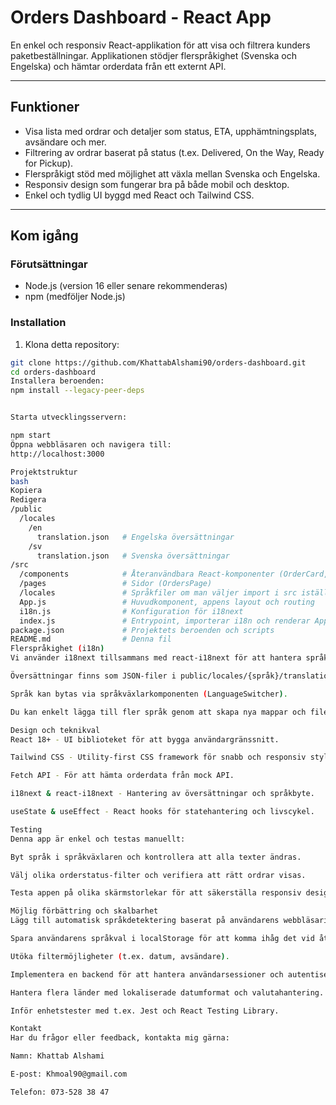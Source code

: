 # Orders Dashboard - React App

En enkel och responsiv React-applikation för att visa och filtrera kunders paketbeställningar. Applikationen stödjer flerspråkighet (Svenska och Engelska) och hämtar orderdata från ett externt API.

---

## Funktioner

- Visa lista med ordrar och detaljer som status, ETA, upphämtningsplats, avsändare och mer.
- Filtrering av ordrar baserat på status (t.ex. Delivered, On the Way, Ready for Pickup).
- Flerspråkigt stöd med möjlighet att växla mellan Svenska och Engelska.
- Responsiv design som fungerar bra på både mobil och desktop.
- Enkel och tydlig UI byggd med React och Tailwind CSS.

---

## Kom igång

### Förutsättningar

- Node.js (version 16 eller senare rekommenderas)
- npm (medföljer Node.js)

### Installation

1. Klona detta repository:

```bash
git clone https://github.com/KhattabAlshami90/orders-dashboard.git
cd orders-dashboard
Installera beroenden:
npm install --legacy-peer-deps


Starta utvecklingsservern:

npm start
Öppna webbläsaren och navigera till:
http://localhost:3000

Projektstruktur
bash
Kopiera
Redigera
/public
  /locales
    /en
      translation.json   # Engelska översättningar
    /sv
      translation.json   # Svenska översättningar
/src
  /components            # Återanvändbara React-komponenter (OrderCard, LanguageSwitcher)
  /pages                 # Sidor (OrdersPage)
  /locales               # Språkfiler om man väljer import i src istället för public
  App.js                 # Huvudkomponent, appens layout och routing
  i18n.js                # Konfiguration för i18next
  index.js               # Entrypoint, importerar i18n och renderar App
package.json             # Projektets beroenden och scripts
README.md                # Denna fil
Flerspråkighet (i18n)
Vi använder i18next tillsammans med react-i18next för att hantera språk.

Översättningar finns som JSON-filer i public/locales/{språk}/translation.json.

Språk kan bytas via språkväxlarkomponenten (LanguageSwitcher).

Du kan enkelt lägga till fler språk genom att skapa nya mappar och filer i locales.

Design och teknikval
React 18+ - UI biblioteket för att bygga användargränssnitt.

Tailwind CSS - Utility-first CSS framework för snabb och responsiv styling.

Fetch API - För att hämta orderdata från mock API.

i18next & react-i18next - Hantering av översättningar och språkbyte.

useState & useEffect - React hooks för statehantering och livscykel.

Testing
Denna app är enkel och testas manuellt:

Byt språk i språkväxlaren och kontrollera att alla texter ändras.

Välj olika orderstatus-filter och verifiera att rätt ordrar visas.

Testa appen på olika skärmstorlekar för att säkerställa responsiv design.

Möjlig förbättring och skalbarhet
Lägg till automatisk språkdetektering baserat på användarens webbläsarinställningar.

Spara användarens språkval i localStorage för att komma ihåg det vid återbesök.

Utöka filtermöjligheter (t.ex. datum, avsändare).

Implementera en backend för att hantera användarsessioner och autentisering.

Hantera flera länder med lokaliserade datumformat och valutahantering.

Inför enhetstester med t.ex. Jest och React Testing Library.

Kontakt
Har du frågor eller feedback, kontakta mig gärna:

Namn: Khattab Alshami

E-post: Khmoal90@gmail.com

Telefon: 073-528 38 47

